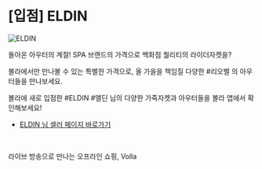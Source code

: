# [입점] ELDIN

![ELDIN](../../assets/marketing/dist/seller-eldin.png)

돌아온 아우터의 계절! SPA 브랜드의 가격으로 백화점 퀄리티의 라이더자켓을?

볼라에서만 만나볼 수 있는 특별한 가격으로, 올 가을을 책임질 다양한 #리오벨 의 아우터들을 만나보세요.

볼라에 새로 입점한 #ELDIN #엘딘 님의 다양한 가죽자켓과 아우터들을 볼라 앱에서 확인해보세요!

- [ELDIN 님 셀러 페이지 바로가기](volla://deeplink/seller/16)

<br>

라이브 방송으로 만나는 오프라인 쇼핑, Volla
